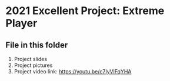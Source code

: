 # 2021 Excellent Project: Extreme Player
## File in this folder
1. Project slides
2. Project pictures
3. Project video link: https://youtu.be/c7IyVlFqYHA
